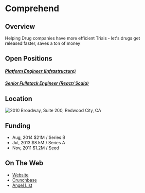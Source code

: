 # Comprehend

## Overview
Helping Drug companies have more efficient Trials - let's drugs get released faster, saves a ton of money

## Open Positions
##### [Platform Engineer (Infrastructure)](https://github.com/the31337/jobs/blob/master/comprehend/platform-engineer-infrastructure.md)
##### [Senior Fullstack Engineer (React/ Scala)](https://github.com/the31337/jobs/blob/master/comprehend/senior-fullstack-engineer-react-scala.md)

## Location
![2010 Broadway, Suite 200, Redwood City, CA](https://maps.googleapis.com/maps/api/staticmap?center=2010+Broadway,+Suite+200,+Redwood+City,+CA&zoom=13&scale=false&size=600x300&maptype=roadmap&format=png&visual_refresh=true)  

## Funding
+ Aug, 2014	$21M / Series B
+ Jul, 2013	$8.5M / Series A
+ Nov, 2011	$1.2M / Seed

## On The Web
+ [Website](http://www.comprehend.com)
+ [Crunchbase](https://www.crunchbase.com/organization/comprehend-systems#/entity)
+ [Angel List](https://angel.co/comprehend)
